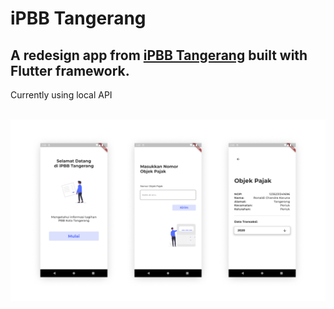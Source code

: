 # iPBB Tangerang

## A redesign app from [iPBB Tangerang](https://play.google.com/store/apps/details?id=com.opensipkd.ipbb_tgr&hl=en&gl=US) built with Flutter framework.
Currently using local API

<br>
<img src="https://raw.githubusercontent.com/ronaldichandra/ipbb-tangerang/main/screenshots/ss1.png" width="1000">
